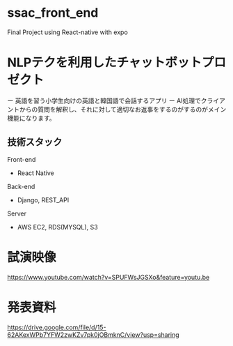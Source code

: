 # ssac_front_end
Final Project using React-native with expo

# NLPテクを利用したチャットボットプロゼクト
ー 英語を習う小学生向けの英語と韓国語で会話するアプリ
ー AI処理でクライアントからの質問を解釈し、それに対して適切なお返事をするのがするのがメイン機能になります。




## 技術スタック
Front-end
- React Native

Back-end
- Django, REST_API

Server
- AWS EC2, RDS(MYSQL), S3

# 試演映像
https://www.youtube.com/watch?v=SPUFWsJGSXo&feature=youtu.be

# 発表資料
https://drive.google.com/file/d/15-62AKexWPb7YFW2zwKZv7pk0jOBmknC/view?usp=sharing
